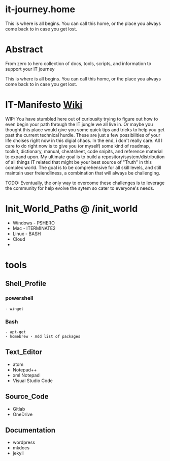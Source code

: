 # it-journey.home
This is where is all begins. You can call this home, or the place you always come back to in case you get lost.

# Abstract

From zero to hero collection of docs, tools, scripts, and information to support your IT journey

This is where is all begins. You can call this home, or the place you always come back to in case you get lost.

# IT-Manifesto [Wiki](https://en.wikipedia.org/wiki/Manifesto)
WIP: You have stumbled here out of curiousity trying to figure out how to even begin your path through the IT jungle we all live in. Or maybe you thought this place would give you some quick tips and tricks to help you get past the current technical hurdle. These are just a few possibilities of your life choises right now in this digial chaos. In the end, i don't really care. All I care to do right now is to give you (or myself) some kind of roadmap, toolkit, dictionary, manual, cheatsheet, code snipits, and reference material to expand upon. My ultimate goal is to build a repository/system/distribution of all things IT related that might be your best source of "Truth" in this complex world. The goal is to be comprehensive for all skill levels, and still maintain user freiendliness, a combination that will always be challenging.

TODO: Eventually, the only way to overcome these challenges is to leverage the community for help evolve the sytem so cater to everyone's needs.

# Init_World_Paths @ /init_world
  - Windows - PSHERO
  - Mac - ITERMINATE2
  - Linux - BASH
  - Cloud
  -
# tools

## Shell_Profile
  ### powershell
    - winget
  ### Bash
    - apt-get
    - homebrew - Add list of packages

## Text_Editor
  - atom
  - Notepad++
  - xml Notepad
  - Visual Studio Code

## Source_Code
  - Gitlab
  - OneDrive

## Documentation
  - wordpress
  - mkdocs
  - jekyll
